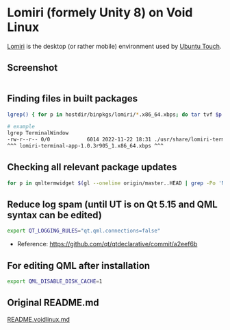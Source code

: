 # Lomiri (formely Unity 8) on Void Linux
[Lomiri](https://lomiri.com/) is the desktop (or rather mobile) environment used by [Ubuntu Touch](https://ubuntu-touch.io/).

## Screenshot
![]()

## Finding files in built packages
```sh
lgrep() { for p in hostdir/binpkgs/lomiri/*.x86_64.xbps; do tar tvf $p | grep "$1" && echo "^^^ $(basename $p) ^^^"; done; }

# example
lgrep TerminalWindow
-rw-r--r-- 0/0            6014 2022-11-22 18:31 ./usr/share/lomiri-terminal-app/qml/TerminalWindow.qml
^^^ lomiri-terminal-app-1.0.3r905_1.x86_64.xbps ^^^
```

## Checking all relevant package updates
```sh
for p in qmltermwidget $(gl --oneline origin/master..HEAD | grep -Po 'New package: \K.*(?=-[0-9])'); do ./xbps-src update-check $p; done
```

## Reduce log spam (until UT is on Qt 5.15 and QML syntax can be edited)
```sh
export QT_LOGGING_RULES="qt.qml.connections=false"
```
* Reference: https://github.com/qt/qtdeclarative/commit/a2eef6b

## For editing QML after installation
```sh
export QML_DISABLE_DISK_CACHE=1
```

## Original README.md
[README.voidlinux.md](README.voidlinux.md)
